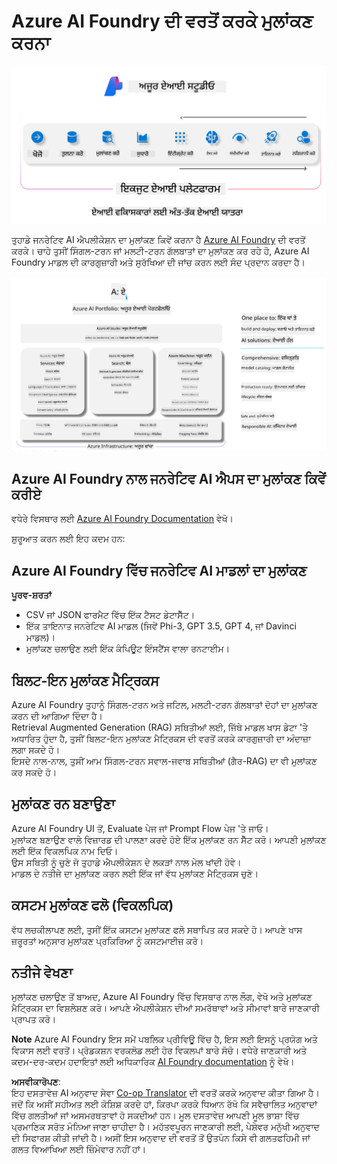 <!--
CO_OP_TRANSLATOR_METADATA:
{
  "original_hash": "7b4235159486df4000e16b7b46ddfec3",
  "translation_date": "2025-07-16T22:30:25+00:00",
  "source_file": "md/01.Introduction/05/AIFoundry.md",
  "language_code": "pa"
}
-->
# **Azure AI Foundry ਦੀ ਵਰਤੋਂ ਕਰਕੇ ਮੁਲਾਂਕਣ ਕਰਨਾ**

![aistudo](../../../../../translated_images/AIFoundry.9e0b513e999a1c5aa227e4c7028b5ff9a6cb712e6613c696705445ee4ca8f35d.pa.png)

ਤੁਹਾਡੇ ਜਨਰੇਟਿਵ AI ਐਪਲੀਕੇਸ਼ਨ ਦਾ ਮੁਲਾਂਕਣ ਕਿਵੇਂ ਕਰਨਾ ਹੈ [Azure AI Foundry](https://ai.azure.com?WT.mc_id=aiml-138114-kinfeylo) ਦੀ ਵਰਤੋਂ ਕਰਕੇ। ਚਾਹੇ ਤੁਸੀਂ ਸਿੰਗਲ-ਟਰਨ ਜਾਂ ਮਲਟੀ-ਟਰਨ ਗੱਲਬਾਤਾਂ ਦਾ ਮੁਲਾਂਕਣ ਕਰ ਰਹੇ ਹੋ, Azure AI Foundry ਮਾਡਲ ਦੀ ਕਾਰਗੁਜ਼ਾਰੀ ਅਤੇ ਸੁਰੱਖਿਆ ਦੀ ਜਾਂਚ ਕਰਨ ਲਈ ਸੰਦ ਪ੍ਰਦਾਨ ਕਰਦਾ ਹੈ।

![aistudo](../../../../../translated_images/AIPortfolio.69da59a8e1eaa70f2bab1836c11a69fc97e59f1b1b4154ce5e58bc589d278047.pa.png)

## Azure AI Foundry ਨਾਲ ਜਨਰੇਟਿਵ AI ਐਪਸ ਦਾ ਮੁਲਾਂਕਣ ਕਿਵੇਂ ਕਰੀਏ  
ਵਧੇਰੇ ਵਿਸਥਾਰ ਲਈ [Azure AI Foundry Documentation](https://learn.microsoft.com/azure/ai-studio/how-to/evaluate-generative-ai-app?WT.mc_id=aiml-138114-kinfeylo) ਵੇਖੋ।

ਸ਼ੁਰੂਆਤ ਕਰਨ ਲਈ ਇਹ ਕਦਮ ਹਨ:

## Azure AI Foundry ਵਿੱਚ ਜਨਰੇਟਿਵ AI ਮਾਡਲਾਂ ਦਾ ਮੁਲਾਂਕਣ

**ਪੂਰਵ-ਸ਼ਰਤਾਂ**

- CSV ਜਾਂ JSON ਫਾਰਮੈਟ ਵਿੱਚ ਇੱਕ ਟੈਸਟ ਡੇਟਾਸੈੱਟ।
- ਇੱਕ ਤਾਇਨਾਤ ਜਨਰੇਟਿਵ AI ਮਾਡਲ (ਜਿਵੇਂ Phi-3, GPT 3.5, GPT 4, ਜਾਂ Davinci ਮਾਡਲ)।
- ਮੁਲਾਂਕਣ ਚਲਾਉਣ ਲਈ ਇੱਕ ਕੰਪਿਊਟ ਇੰਸਟੈਂਸ ਵਾਲਾ ਰਨਟਾਈਮ।

## ਬਿਲਟ-ਇਨ ਮੁਲਾਂਕਣ ਮੈਟ੍ਰਿਕਸ

Azure AI Foundry ਤੁਹਾਨੂੰ ਸਿੰਗਲ-ਟਰਨ ਅਤੇ ਜਟਿਲ, ਮਲਟੀ-ਟਰਨ ਗੱਲਬਾਤਾਂ ਦੋਹਾਂ ਦਾ ਮੁਲਾਂਕਣ ਕਰਨ ਦੀ ਆਗਿਆ ਦਿੰਦਾ ਹੈ।  
Retrieval Augmented Generation (RAG) ਸਥਿਤੀਆਂ ਲਈ, ਜਿੱਥੇ ਮਾਡਲ ਖਾਸ ਡੇਟਾ 'ਤੇ ਅਧਾਰਿਤ ਹੁੰਦਾ ਹੈ, ਤੁਸੀਂ ਬਿਲਟ-ਇਨ ਮੁਲਾਂਕਣ ਮੈਟ੍ਰਿਕਸ ਦੀ ਵਰਤੋਂ ਕਰਕੇ ਕਾਰਗੁਜ਼ਾਰੀ ਦਾ ਅੰਦਾਜ਼ਾ ਲਗਾ ਸਕਦੇ ਹੋ।  
ਇਸਦੇ ਨਾਲ-ਨਾਲ, ਤੁਸੀਂ ਆਮ ਸਿੰਗਲ-ਟਰਨ ਸਵਾਲ-ਜਵਾਬ ਸਥਿਤੀਆਂ (ਗੈਰ-RAG) ਦਾ ਵੀ ਮੁਲਾਂਕਣ ਕਰ ਸਕਦੇ ਹੋ।

## ਮੁਲਾਂਕਣ ਰਨ ਬਣਾਉਣਾ

Azure AI Foundry UI ਤੋਂ, Evaluate ਪੇਜ ਜਾਂ Prompt Flow ਪੇਜ 'ਤੇ ਜਾਓ।  
ਮੁਲਾਂਕਣ ਬਣਾਉਣ ਵਾਲੇ ਵਿਜ਼ਾਰਡ ਦੀ ਪਾਲਣਾ ਕਰਦੇ ਹੋਏ ਇੱਕ ਮੁਲਾਂਕਣ ਰਨ ਸੈੱਟ ਕਰੋ। ਆਪਣੀ ਮੁਲਾਂਕਣ ਲਈ ਇੱਕ ਵਿਕਲਪਿਕ ਨਾਮ ਦਿਓ।  
ਉਸ ਸਥਿਤੀ ਨੂੰ ਚੁਣੋ ਜੋ ਤੁਹਾਡੇ ਐਪਲੀਕੇਸ਼ਨ ਦੇ ਲਕੜਾਂ ਨਾਲ ਮੇਲ ਖਾਂਦੀ ਹੋਵੇ।  
ਮਾਡਲ ਦੇ ਨਤੀਜੇ ਦਾ ਮੁਲਾਂਕਣ ਕਰਨ ਲਈ ਇੱਕ ਜਾਂ ਵੱਧ ਮੁਲਾਂਕਣ ਮੈਟ੍ਰਿਕਸ ਚੁਣੋ।

## ਕਸਟਮ ਮੁਲਾਂਕਣ ਫਲੋ (ਵਿਕਲਪਿਕ)

ਵੱਧ ਲਚਕੀਲਾਪਣ ਲਈ, ਤੁਸੀਂ ਇੱਕ ਕਸਟਮ ਮੁਲਾਂਕਣ ਫਲੋ ਸਥਾਪਿਤ ਕਰ ਸਕਦੇ ਹੋ। ਆਪਣੇ ਖਾਸ ਜ਼ਰੂਰਤਾਂ ਅਨੁਸਾਰ ਮੁਲਾਂਕਣ ਪ੍ਰਕਿਰਿਆ ਨੂੰ ਕਸਟਮਾਈਜ਼ ਕਰੋ।

## ਨਤੀਜੇ ਵੇਖਣਾ

ਮੁਲਾਂਕਣ ਚਲਾਉਣ ਤੋਂ ਬਾਅਦ, Azure AI Foundry ਵਿੱਚ ਵਿਸਥਾਰ ਨਾਲ ਲੌਗ, ਵੇਖੋ ਅਤੇ ਮੁਲਾਂਕਣ ਮੈਟ੍ਰਿਕਸ ਦਾ ਵਿਸ਼ਲੇਸ਼ਣ ਕਰੋ। ਆਪਣੇ ਐਪਲੀਕੇਸ਼ਨ ਦੀਆਂ ਸਮਰੱਥਾਵਾਂ ਅਤੇ ਸੀਮਾਵਾਂ ਬਾਰੇ ਜਾਣਕਾਰੀ ਪ੍ਰਾਪਤ ਕਰੋ।

**Note** Azure AI Foundry ਇਸ ਸਮੇਂ ਪਬਲਿਕ ਪ੍ਰੀਵਿਊ ਵਿੱਚ ਹੈ, ਇਸ ਲਈ ਇਸਨੂੰ ਪ੍ਰਯੋਗ ਅਤੇ ਵਿਕਾਸ ਲਈ ਵਰਤੋਂ। ਪ੍ਰੋਡਕਸ਼ਨ ਵਰਕਲੋਡ ਲਈ ਹੋਰ ਵਿਕਲਪਾਂ ਬਾਰੇ ਸੋਚੋ। ਵਧੇਰੇ ਜਾਣਕਾਰੀ ਅਤੇ ਕਦਮ-ਦਰ-ਕਦਮ ਹਦਾਇਤਾਂ ਲਈ ਅਧਿਕਾਰਿਕ [AI Foundry documentation](https://learn.microsoft.com/azure/ai-studio/?WT.mc_id=aiml-138114-kinfeylo) ਨੂੰ ਵੇਖੋ।

**ਅਸਵੀਕਾਰੋਪਣ**:  
ਇਹ ਦਸਤਾਵੇਜ਼ AI ਅਨੁਵਾਦ ਸੇਵਾ [Co-op Translator](https://github.com/Azure/co-op-translator) ਦੀ ਵਰਤੋਂ ਕਰਕੇ ਅਨੁਵਾਦ ਕੀਤਾ ਗਿਆ ਹੈ। ਜਦੋਂ ਕਿ ਅਸੀਂ ਸਹੀਅਤ ਲਈ ਕੋਸ਼ਿਸ਼ ਕਰਦੇ ਹਾਂ, ਕਿਰਪਾ ਕਰਕੇ ਧਿਆਨ ਰੱਖੋ ਕਿ ਸਵੈਚਾਲਿਤ ਅਨੁਵਾਦਾਂ ਵਿੱਚ ਗਲਤੀਆਂ ਜਾਂ ਅਸਮਰਥਤਾਵਾਂ ਹੋ ਸਕਦੀਆਂ ਹਨ। ਮੂਲ ਦਸਤਾਵੇਜ਼ ਆਪਣੀ ਮੂਲ ਭਾਸ਼ਾ ਵਿੱਚ ਪ੍ਰਮਾਣਿਕ ਸਰੋਤ ਮੰਨਿਆ ਜਾਣਾ ਚਾਹੀਦਾ ਹੈ। ਮਹੱਤਵਪੂਰਨ ਜਾਣਕਾਰੀ ਲਈ, ਪੇਸ਼ੇਵਰ ਮਨੁੱਖੀ ਅਨੁਵਾਦ ਦੀ ਸਿਫਾਰਸ਼ ਕੀਤੀ ਜਾਂਦੀ ਹੈ। ਅਸੀਂ ਇਸ ਅਨੁਵਾਦ ਦੀ ਵਰਤੋਂ ਤੋਂ ਉਤਪੰਨ ਕਿਸੇ ਵੀ ਗਲਤਫਹਿਮੀ ਜਾਂ ਗਲਤ ਵਿਆਖਿਆ ਲਈ ਜ਼ਿੰਮੇਵਾਰ ਨਹੀਂ ਹਾਂ।